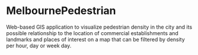 # MelbournePedestrian
Web-based GIS application to visualize pedestrian density in the city  and its possible relationship to the location of commercial establishments and landmarks and places of interest on a map that can be filtered by density per hour, day or week day.
